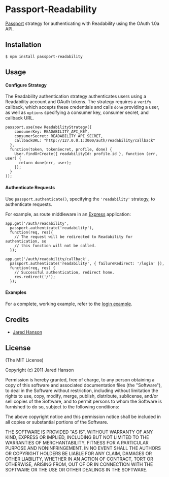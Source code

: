 # Passport-Readability

[Passport](https://github.com/jaredhanson/passport) strategy for authenticating
with Readability using the OAuth 1.0a API.

## Installation

    $ npm install passport-readability

## Usage

#### Configure Strategy

The Readability authentication strategy authenticates users using a Readability
account and OAuth tokens.  The strategy requires a `verify` callback, which
accepts these credentials and calls `done` providing a user, as well as
`options` specifying a consumer key, consumer secret, and callback URL.

    passport.use(new ReadabilityStrategy({
        consumerKey: READABILITY_API_KEY,
        consumerSecret: READABILITY_API_SECRET,
        callbackURL: "http://127.0.0.1:3000/auth/readability/callback"
      },
      function(token, tokenSecret, profile, done) {
        User.findOrCreate({ readabilityId: profile.id }, function (err, user) {
          return done(err, user);
        });
      }
    ));

#### Authenticate Requests

Use `passport.authenticate()`, specifying the `'readability'` strategy, to
authenticate requests.

For example, as route middleware in an [Express](http://expressjs.com/)
application:

    app.get('/auth/readability',
      passport.authenticate('readability'),
      function(req, res){
        // The request will be redirected to Readability for authentication, so
        // this function will not be called.
      });
    
    app.get('/auth/readability/callback', 
      passport.authenticate('readability', { failureRedirect: '/login' }),
      function(req, res) {
        // Successful authentication, redirect home.
        res.redirect('/');
      });

#### Examples

For a complete, working example, refer to the [login example](https://github.com/jaredhanson/passport-readability/tree/master/examples/login).

## Credits

  - [Jared Hanson](http://github.com/jaredhanson)

## License

(The MIT License)

Copyright (c) 2011 Jared Hanson

Permission is hereby granted, free of charge, to any person obtaining a copy of
this software and associated documentation files (the "Software"), to deal in
the Software without restriction, including without limitation the rights to
use, copy, modify, merge, publish, distribute, sublicense, and/or sell copies of
the Software, and to permit persons to whom the Software is furnished to do so,
subject to the following conditions:

The above copyright notice and this permission notice shall be included in all
copies or substantial portions of the Software.

THE SOFTWARE IS PROVIDED "AS IS", WITHOUT WARRANTY OF ANY KIND, EXPRESS OR
IMPLIED, INCLUDING BUT NOT LIMITED TO THE WARRANTIES OF MERCHANTABILITY, FITNESS
FOR A PARTICULAR PURPOSE AND NONINFRINGEMENT. IN NO EVENT SHALL THE AUTHORS OR
COPYRIGHT HOLDERS BE LIABLE FOR ANY CLAIM, DAMAGES OR OTHER LIABILITY, WHETHER
IN AN ACTION OF CONTRACT, TORT OR OTHERWISE, ARISING FROM, OUT OF OR IN
CONNECTION WITH THE SOFTWARE OR THE USE OR OTHER DEALINGS IN THE SOFTWARE.
